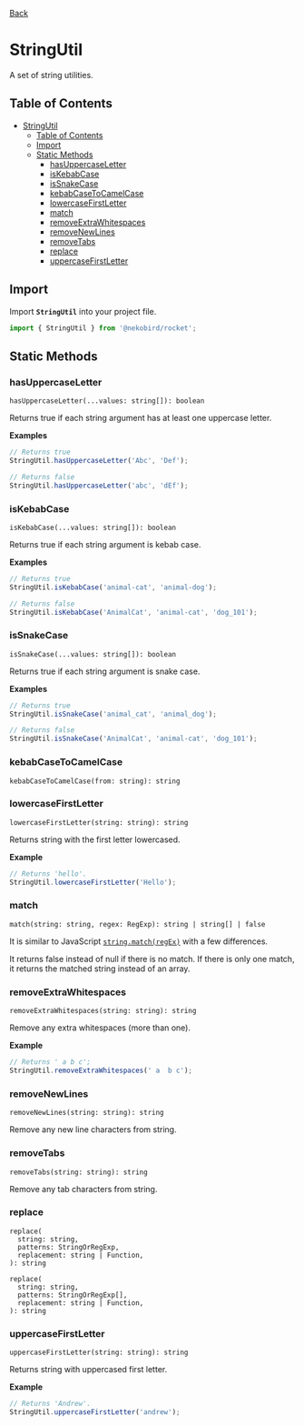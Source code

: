 [Back](../index.md)

# StringUtil

A set of string utilities.

## Table of Contents

- [StringUtil](#stringutil)
  - [Table of Contents](#table-of-contents)
  - [Import](#import)
  - [Static Methods](#static-methods)
    - [hasUppercaseLetter](#hasuppercaseletter)
    - [isKebabCase](#iskebabcase)
    - [isSnakeCase](#issnakecase)
    - [kebabCaseToCamelCase](#kebabcasetocamelcase)
    - [lowercaseFirstLetter](#lowercasefirstletter)
    - [match](#match)
    - [removeExtraWhitespaces](#removeextrawhitespaces)
    - [removeNewLines](#removenewlines)
    - [removeTabs](#removetabs)
    - [replace](#replace)
    - [uppercaseFirstLetter](#uppercasefirstletter)

## Import

Import **`StringUtil`** into your project file.

```typescript
import { StringUtil } from '@nekobird/rocket';
```

## Static Methods

### hasUppercaseLetter

`hasUppercaseLetter(...values: string[]): boolean`

Returns true if each string argument has at least one uppercase letter.

**Examples**

```typescript
// Returns true
StringUtil.hasUppercaseLetter('Abc', 'Def');

// Returns false
StringUtil.hasUppercaseLetter('abc', 'dEf');
```

### isKebabCase

`isKebabCase(...values: string[]): boolean`

Returns true if each string argument is kebab case.

**Examples**

```typescript
// Returns true
StringUtil.isKebabCase('animal-cat', 'animal-dog');

// Returns false
StringUtil.isKebabCase('AnimalCat', 'animal-cat', 'dog_101');
```

### isSnakeCase

`isSnakeCase(...values: string[]): boolean`

Returns true if each string argument is snake case.

**Examples**

```typescript
// Returns true
StringUtil.isSnakeCase('animal_cat', 'animal_dog');

// Returns false
StringUtil.isSnakeCase('AnimalCat', 'animal-cat', 'dog_101');
```

### kebabCaseToCamelCase

`kebabCaseToCamelCase(from: string): string`

### lowercaseFirstLetter

`lowercaseFirstLetter(string: string): string`

Returns string with the first letter lowercased.

**Example**

```typescript
// Returns 'hello'.
StringUtil.lowercaseFirstLetter('Hello');
```

### match

`match(string: string, regex: RegExp): string | string[] | false`

It is similar to JavaScript [`string.match(regEx)`](https://developer.mozilla.org/en-US/docs/Web/JavaScript/Reference/Global_Objects/String/match) with a few differences.

It returns false instead of null if there is no match.
If there is only one match, it returns the matched string instead of an array.

### removeExtraWhitespaces

`removeExtraWhitespaces(string: string): string`

Remove any extra whitespaces (more than one).

**Example**

```typescript
// Returns ' a b c';
StringUtil.removeExtraWhitespaces(' a  b c');
```

### removeNewLines

`removeNewLines(string: string): string`

Remove any new line characters from string.

### removeTabs

`removeTabs(string: string): string`

Remove any tab characters from string.

### replace

```
replace(
  string: string,
  patterns: StringOrRegExp,
  replacement: string | Function,
): string

replace(
  string: string,
  patterns: StringOrRegExp[],
  replacement: string | Function,
): string
```

### uppercaseFirstLetter

`uppercaseFirstLetter(string: string): string`

Returns string with uppercased first letter.

**Example**

```typescript
// Returns 'Andrew'.
StringUtil.uppercaseFirstLetter('andrew');
```
